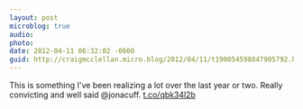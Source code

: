 ```yaml
---
layout: post
microblog: true
audio: 
photo: 
date: 2012-04-11 06:32:02 -0600
guid: http://craigmcclellan.micro.blog/2012/04/11/t190054598847905792.html
---
```

This is something I've been realizing a lot over the last year or two. Really convicting and well said @jonacuff. [t.co/qbk34l2b](http://t.co/qbk34l2b)
